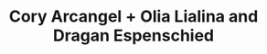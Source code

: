 ---
ee_id_show: '2237'
title: Cory Arcangel + Olia Lialina and Dragan Espenschied
url: cory-arcangel-olia-lialina-and-dragan-espenschied
live_url:
year: '2008'
venue: And / Or Gallery
state_country: Dallas
type:
dates:
wwwnews:
wwweblast:
www:
pitch: ".. a summer show in Texas with Olia Lialina and Dragan Espenschied! Yes!"
ps:
credits:
download:
layout: shows
---